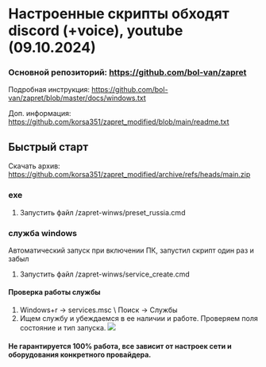 # Настроенные скрипты обходят discord (+voice), youtube **(09.10.2024)**

### **Основной репозиторий: https://github.com/bol-van/zapret**

Подробная инструкция: https://github.com/bol-van/zapret/blob/master/docs/windows.txt

Доп. информация: https://github.com/korsa351/zapret_modified/blob/main/readme.txt

## Быстрый старт

Скачать архив: https://github.com/korsa351/zapret_modified/archive/refs/heads/main.zip

### exe
1. Запустить файл /zapret-winws/preset_russia.cmd

### служба windows
Автоматический запуск при включении ПК, запустил скрипт один раз и забыл
1. Запустить файл /zapret-winws/service_create.cmd

#### Проверка работы службы
1. Windows+r → services.msc \ Поиск → Службы
2. Ищем службу и убеждаемся в ее наличии и работе. Проверяем поля состояние и тип запуска.
![](https://i.yapx.cc/YDcqR.png)

#### **Не гарантируется 100% работа, все зависит от настроек сети и оборудования конкретного провайдера.**